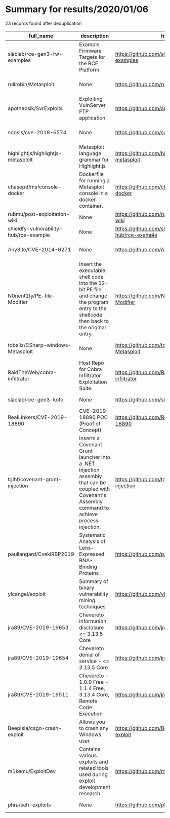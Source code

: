 
# Summary for results/2020/01/06
    
23 records found after deduplication

| full_name | description | html_url | matched_list | matched_count | pushed_at | size | stargazers_count | language | forks_count | vul_ids |
|----------------------------------------|-----------------------------------------------------------------------------------------------------------------------------------------------------|-----------------------------------------------------------|------------------------------------|-----------------|---------------------------|--------|--------------------|------------|---------------|--------------------|
| slaclab/rce-gen3-fw-examples | Example Firmware Targets for the RCE Platform | https://github.com/slaclab/rce-gen3-fw-examples | ['rce'] | 1 | 2020-01-06 16:31:54+00:00 | 15719 | 0 | VHDL | 1 | [] |
| rulirobin/Metasploit | None | https://github.com/rulirobin/Metasploit | ['metasploit module OR payload'] | 1 | 2020-01-06 00:36:09+00:00 | 4 | 0 | Python | 0 | [] |
| apotheosik/SvrExploits | Exploiting VulnServer FTP application | https://github.com/apotheosik/SvrExploits | ['exploit'] | 1 | 2020-01-06 23:19:40+00:00 | 1 | 1 | Python | 0 | [] |
| sdosis/cve-2018-6574 | None | https://github.com/sdosis/cve-2018-6574 | ['cve-2'] | 1 | 2020-01-06 23:02:05+00:00 | 3 | 0 | Go | 0 | ['CVE-2018-6574'] |
| highlightjs/highlightjs-metasploit | Metasploit language grammar for Highlight.js | https://github.com/highlightjs/highlightjs-metasploit | ['metasploit module OR payload'] | 1 | 2020-01-06 20:08:55+00:00 | 0 | 1 | | 2 | [] |
| chasepd/msfconsole-docker | Dockerfile for running a Metasploit console in a docker container. | https://github.com/chasepd/msfconsole-docker | ['metasploit module OR payload'] | 1 | 2020-01-06 17:36:52+00:00 | 1 | 0 | Dockerfile | 0 | [] |
| rubmu/post-exploitation-wiki | None | https://github.com/rubmu/post-exploitation-wiki | ['exploit'] | 1 | 2020-01-06 12:14:56+00:00 | 340 | 0 | HTML | 0 | [] |
| shieldfy-vulnerability-hub/rce-example | None | https://github.com/shieldfy-vulnerability-hub/rce-example | ['rce'] | 1 | 2020-01-06 10:18:08+00:00 | 6 | 0 | JavaScript | 1 | [] |
| Any3ite/CVE-2014-6271 | None | https://github.com/Any3ite/CVE-2014-6271 | ['cve-2'] | 1 | 2020-01-06 08:30:08+00:00 | 1 | 1 | Go | 0 | ['CVE-2014-6271'] |
| N0nent1ty/PE-file-Modifier | Insert the executable shell code into the 32-bit PE file, and change the program entry to the shellcode then back to the original entry | https://github.com/N0nent1ty/PE-file-Modifier | ['shellcode'] | 1 | 2020-01-06 08:21:27+00:00 | 416 | 0 | Roff | 0 | [] |
| toballz/CSharp-windows-Metasploit | None | https://github.com/toballz/CSharp-windows-Metasploit | ['metasploit module OR payload'] | 1 | 2020-01-06 08:18:35+00:00 | 36 | 0 | C# | 0 | [] |
| RaidTheWeb/cobra-infiltrator | Host Repo for Cobra Infiltrator Exploitation Suite. | https://github.com/RaidTheWeb/cobra-infiltrator | ['exploit'] | 1 | 2020-01-06 18:22:10+00:00 | 5 | 0 | Python | 0 | [] |
| slaclab/rce-gen3-koto | None | https://github.com/slaclab/rce-gen3-koto | ['rce'] | 1 | 2020-01-06 16:31:17+00:00 | 7932 | 1 | VHDL | 1 | [] |
| RealLinkers/CVE-2019-18890 | CVE-2019-18890 POC (Proof of Concept) | https://github.com/RealLinkers/CVE-2019-18890 | ['cve poc', 'cve-2'] | 2 | 2020-01-06 13:13:58+00:00 | 9 | 7 | Python | 2 | ['CVE-2019-18890'] |
| tgihf/covenant-grunt-injection | Inserts a Covenant Grunt launcher into a .NET injection assembly that can be coupled with Covenant's Assembly command to achieve process injection. | https://github.com/tgihf/covenant-grunt-injection | ['command injection'] | 1 | 2020-01-06 01:17:05+00:00 | 2169 | 0 | PowerShell | 0 | [] |
| paullangard/CveklRBP2019 | Systematic Analysis of Lens-Expressed RNA-Binding Proteins | https://github.com/paullangard/CveklRBP2019 | ['cve-2'] | 1 | 2020-01-06 21:39:42+00:00 | 60752 | 1 | HTML | 0 | [] |
| ylcangel/exploit | Summary of binary vulnerability mining techniques | https://github.com/ylcangel/exploit | ['exploit'] | 1 | 2020-01-06 02:10:38+00:00 | 3596 | 33 | C | 19 | [] |
| jra89/CVE-2019-19653 | Chevereto information disclosure <= 3.13.5 Core | https://github.com/jra89/CVE-2019-19653 | ['cve-2'] | 1 | 2020-01-06 13:57:50+00:00 | 2 | 0 | | 1 | ['CVE-2019-19653'] |
| jra89/CVE-2019-19654 | Chevereto denial of service - <= 3.13.5 Core | https://github.com/jra89/CVE-2019-19654 | ['cve-2'] | 1 | 2020-01-06 13:58:16+00:00 | 45 | 0 | | 1 | ['CVE-2019-19654'] |
| jra89/CVE-2019-19511 | Chevereto - 1.0.0 Free - 1.1.4 Free, 3.13.4 Core, Remote Code Execution | https://github.com/jra89/CVE-2019-19511 | ['cve-2', 'remote code execution'] | 2 | 2020-01-06 20:24:42+00:00 | 4 | 1 | Python | 2 | ['CVE-2019-19511'] |
| BeepIsla/csgo-crash-exploit | Allows you to crash any Windows user | https://github.com/BeepIsla/csgo-crash-exploit | ['exploit'] | 1 | 2020-01-06 08:34:20+00:00 | 39 | 88 | JavaScript | 16 | [] |
| m1kemu/ExploitDev | Contains various exploits and related tools used during exploit development research. | https://github.com/m1kemu/ExploitDev | ['exploit'] | 1 | 2020-01-06 00:11:14+00:00 | 51 | 0 | Python | 0 | [] |
| phra/seh-exploits | None | https://github.com/phra/seh-exploits | ['exploit'] | 1 | 2020-01-06 23:38:33+00:00 | 28 | 8 | Python | 2 | [] |
